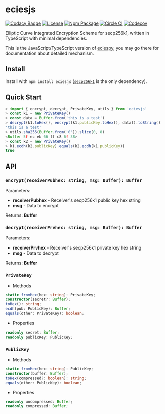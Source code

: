 # eciesjs

[![Codacy Badge](https://api.codacy.com/project/badge/Grade/ba01a8bb2d3344f29f98157ccbd14519)](https://app.codacy.com/app/kigawas/eciesjs?utm_source=github.com&utm_medium=referral&utm_content=kigawas/eciesjs&utm_campaign=Badge_Grade_Dashboard)
[![License](https://img.shields.io/github/license/kigawas/eciesjs.svg)](https://github.com/kigawas/eciesjs)
[![Npm Package](https://img.shields.io/npm/v/eciesjs.svg)](https://www.npmjs.com/package/eciesjs)
[![Circle CI](https://img.shields.io/circleci/project/kigawas/eciesjs/master.svg)](https://circleci.com/gh/kigawas/eciesjs)
[![Codecov](https://img.shields.io/codecov/c/github/kigawas/eciesjs.svg)](https://codecov.io/gh/kigawas/eciesjs)

Elliptic Curve Integrated Encryption Scheme for secp256k1, written in TypeScript with minimal dependencies.

This is the JavaScript/TypeScript version of [eciespy](https://github.com/kigawas/eciespy), you may go there for documentation about detailed mechanism.

## Install

Install with `npm install eciesjs` ([`secp256k1`](https://github.com/cryptocoinjs/secp256k1-node) is the only dependency).

## Quick Start

```typescript
> import { encrypt, decrypt, PrivateKey, utils } from 'eciesjs'
> const k1 = new PrivateKey()
> const data = Buffer.from('this is a test')
> decrypt(k1.toHex(), encrypt(k1.publicKey.toHex(), data)).toString()
'this is a test'
> utils.sha256(Buffer.from('0')).slice(0, 8)
<Buffer 5f ec eb 66 ff c8 6f 38>
> const k2 = new PrivateKey()
> k1.ecdh(k2.publicKey).equals(k2.ecdh(k1.publicKey))
true
```

## API

### `encrypt(receiverPubhex: string, msg: Buffer): Buffer`

Parameters:

-   **receiverPubhex** - Receiver's secp256k1 public key hex string
-   **msg** - Data to encrypt

Returns:  **Buffer**

### `decrypt(receiverPrvhex: string, msg: Buffer): Buffer`

Parameters:

-   **receiverPrvhex** - Receiver's secp256k1 private key hex string
-   **msg** - Data to decrypt

Returns:  **Buffer**

### `PrivateKey`

-   Methods

```typescript
static fromHex(hex: string): PrivateKey;
constructor(secret?: Buffer);
toHex(): string;
ecdh(pub: PublicKey): Buffer;
equals(other: PrivateKey): boolean;
```

-   Properties

```typescript
readonly secret: Buffer;
readonly publicKey: PublicKey;
```

### `PublicKey`

-   Methods

```typescript
static fromHex(hex: string): PublicKey;
constructor(buffer: Buffer);
toHex(compressed?: boolean): string;
equals(other: PublicKey): boolean;
```

-   Properties

```typescript
readonly uncompressed: Buffer;
readonly compressed: Buffer;
```
